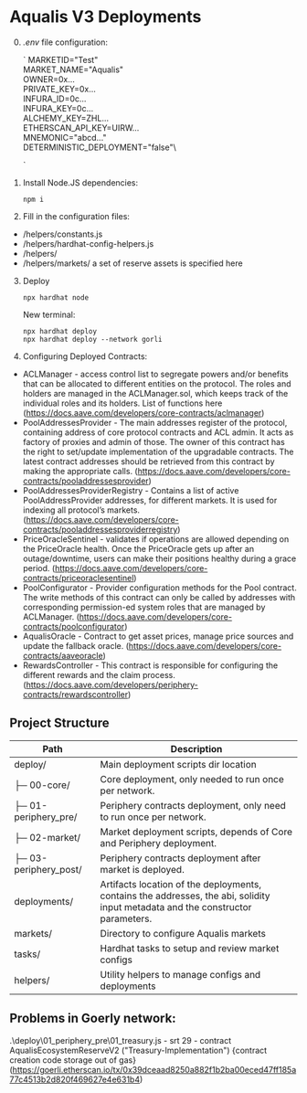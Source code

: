 # Aqualis V3 Deployments

0. _.env_ file configuration:

   `
   MARKETID="Test"\
   MARKET_NAME="Aqualis"\
   OWNER=0x...\
   PRIVATE_KEY=0x...\
   INFURA_ID=0c...\
   INFURA_KEY=0c...\
   ALCHEMY_KEY=ZHL...\
   ETHERSCAN_API_KEY=UIRW...\
   MNEMONIC="abcd..."\
   DETERMINISTIC_DEPLOYMENT="false"\

   `

1. Install Node.JS dependencies:

   ```
   npm i
   ```

2. Fill in the configuration files:

- /helpers/constants.js
- /helpers/hardhat-config-helpers.js
- /helpers/
- /helpers/markets/ a set of reserve assets is specified here

3. Deploy

   ```
   npx hardhat node
   ```

   New terminal:

   ```
   npx hardhat deploy
   npx hardhat deploy --network gorli
   ```

4. Configuring Deployed Contracts:

- ACLManager - access control list to segregate powers and/or benefits that can be allocated to different entities on the protocol. The roles and holders are managed in the ACLManager.sol, which keeps track of the individual roles and its holders. List of functions here (https://docs.aave.com/developers/core-contracts/aclmanager)
- PoolAddressesProvider - The main addresses register of the protocol, containing address of core protocol contracts and ACL admin. It acts as factory of proxies and admin of those. The owner of this contract has the right to set/update implementation of the upgradable contracts. The latest contract addresses should be retrieved from this contract by making the appropriate calls. (https://docs.aave.com/developers/core-contracts/pooladdressesprovider)
- PoolAddressesProviderRegistry - Contains a list of active PoolAddressProvider addresses, for different markets. It is used for indexing all protocol’s markets. (https://docs.aave.com/developers/core-contracts/pooladdressesproviderregistry)
- PriceOracleSentinel - validates if operations are allowed depending on the PriceOracle health. Once the PriceOracle gets up after an outage/downtime, users can make their positions healthy during a grace period. (https://docs.aave.com/developers/core-contracts/priceoraclesentinel)
- PoolConfigurator - Provider configuration methods for the Pool contract. The write methods of this contract can only be called by addresses with corresponding permission-ed system roles that are managed by ACLManager. (https://docs.aave.com/developers/core-contracts/poolconfigurator)
- AqualisOracle - Contract to get asset prices, manage price sources and update the fallback oracle. (https://docs.aave.com/developers/core-contracts/aaveoracle)
- RewardsController - This contract is responsible for configuring the different rewards and the claim process. (https://docs.aave.com/developers/periphery-contracts/rewardscontroller)

## Project Structure

| Path                  | Description                                                                                                                     |
| --------------------- | ------------------------------------------------------------------------------------------------------------------------------- |
| deploy/               | Main deployment scripts dir location                                                                                            |
| ├─ 00-core/           | Core deployment, only needed to run once per network.                                                                           |
| ├─ 01-periphery_pre/  | Periphery contracts deployment, only need to run once per network.                                                              |
| ├─ 02-market/         | Market deployment scripts, depends of Core and Periphery deployment.                                                            |
| ├─ 03-periphery_post/ | Periphery contracts deployment after market is deployed.                                                                        |
| deployments/          | Artifacts location of the deployments, contains the addresses, the abi, solidity input metadata and the constructor parameters. |
| markets/              | Directory to configure Aqualis markets                                                                                          |
| tasks/                | Hardhat tasks to setup and review market configs                                                                                |
| helpers/              | Utility helpers to manage configs and deployments                                                                               |

## Problems in Goerly network:

.\deploy\01_periphery_pre\01_treasury.js - srt 29 - contract AqualisEcosystemReserveV2 ("Treasury-Implementation") {contract creation code storage out of gas} (https://goerli.etherscan.io/tx/0x39dceaad8250a882f1b2ba00eced47ff185a77c4513b2d820f469627e4e631b4)
